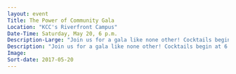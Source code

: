 ```yaml
---
layout: event
Title: The Power of Community Gala
Location: "KCC's Riverfront Campus"
Date-Time: Saturday, May 20, 6 p.m.
Description-Large: "Join us for a gala like none other! Cocktails begin at 6 p.m. followed by dinner at 7 p.m. Desserts, drinks and fireworks follow on the North Patio. Entertainment by Acting Out Theatre Company, Dave King Quintet and pianist Disiree Hays. Black tie optional. Registration is appreciated, and sponsorship opportunities are available."
Description: "Join us for a gala like none other! Cocktails begin at 6 p.m. followed by dinner at 7 p.m. Desserts, drinks and fireworks follow on the North Patio. Entertainment by Acting Out Theatre Company, Dave King Quintet and pianist Disiree Hays. Black tie optional. Registration is appreciated, and sponsorship opportunities are available."
Image:
Sort-date: 2017-05-20
---
```

